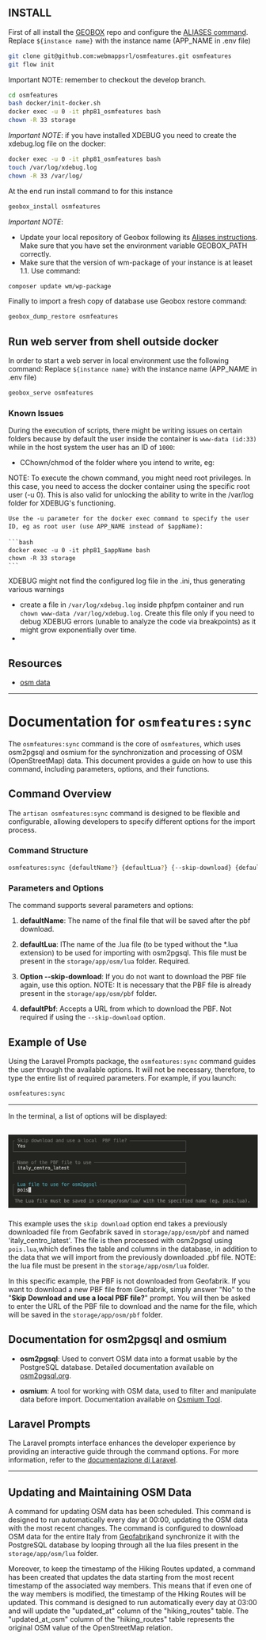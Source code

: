 ## INSTALL

First of all install the [GEOBOX](https://github.com/webmappsrl/geobox) repo and configure the [ALIASES command](https://github.com/webmappsrl/geobox#aliases-and-global-shell-variable).
Replace `${instance name}` with the instance name (APP_NAME in .env file)

```sh
git clone git@github.com:webmappsrl/osmfeatures.git osmfeatures
git flow init
```

Important NOTE: remember to checkout the develop branch.

```sh
cd osmfeatures
bash docker/init-docker.sh
docker exec -u 0 -it php81_osmfeatures bash
chown -R 33 storage
```

_Important NOTE_: if you have installed XDEBUG you need to create the xdebug.log file on the docker:

```bash
docker exec -u 0 -it php81_osmfeatures bash
touch /var/log/xdebug.log
chown -R 33 /var/log/
```

At the end run install command to for this instance

```bash
geobox_install osmfeatures
```

_Important NOTE_:

-   Update your local repository of Geobox following its [Aliases instructions](https://github.com/webmappsrl/geobox#aliases-and-global-shell-variable). Make sure that you have set the environment variable GEOBOX_PATH correctly.
-   Make sure that the version of wm-package of your instance is at leaset 1.1. Use command:

```bash
composer update wm/wp-package
```

Finally to import a fresh copy of database use Geobox restore command:

```bash
geobox_dump_restore osmfeatures
```

## Run web server from shell outside docker

In order to start a web server in local environment use the following command:
Replace `${instance name}` with the instance name (APP_NAME in .env file)

```sh
geobox_serve osmfeatures
```

### Known Issues

During the execution of scripts, there might be writing issues on certain folders because by default the user inside the container is `www-data (id:33)` while in the host system the user has an ID of `1000`:

-   CChown/chmod of the folder where you intend to write, eg:

NOTE: To execute the chown command, you might need root privileges. In this case, you need to access the docker container using the specific root user (-u 0). This is also valid for unlocking the ability to write in the /var/log folder for XDEBUG's functioning.

    Use the -u parameter for the docker exec command to specify the user ID, eg as root user (use APP_NAME instead of $appName):

    ```bash
    docker exec -u 0 -it php81_$appName bash
    chown -R 33 storage
    ```

XDEBUG might not find the configured log file in the .ini, thus generating various warnings

-   create a file in `/var/log/xdebug.log` inside phpfpm container and run `chown www-data /var/log/xdebug.log`. Create this file only if you need to debug XDEBUG errors (unable to analyze the code via breakpoints) as it might grow exponentially over time.
-

## Resources

-   [osm data](https://webmappsrl.gitbook.io/osmdata-2.0/)

---

# Documentation for `osmfeatures:sync`

The `osmfeatures:sync` command is the core of `osmfeatures`, which uses osm2pgsql and osmium for the synchronization and processing of OSM (OpenStreetMap) data. This document provides a guide on how to use this command, including parameters, options, and their functions.

## Command Overview

The `artisan osmfeatures:sync` command is designed to be flexible and configurable, allowing developers to specify different options for the import process.

### Command Structure

```bash
osmfeatures:sync {defaultName?} {defaultLua?} {--skip-download} {defaultPbf?}
```

### Parameters and Options

The command supports several parameters and options:

1. **defaultName**: The name of the final file that will be saved after the pbf download.

2. **defaultLua**: IThe name of the .lua file (to be typed without the \*.lua extension) to be used for importing with osm2pgsql. This file must be present in the `storage/app/osm/lua` folder. Required.

3. **Option --skip-download**: If you do not want to download the PBF file again, use this option. NOTE: It is necessary that the PBF file is already present in the `storage/app/osm/pbf` folder.

4. **defaultPbf**: Accepts a URL from which to download the PBF. Not required if using the `--skip-download` option.

## Example of Use

Using the Laravel Prompts package, the `osmfeatures:sync` command guides the user through the available options. It will not be necessary, therefore, to type the entire list of required parameters. For example, if you launch:

```bash
osmfeatures:sync
```

---

In the terminal, a list of options will be displayed:

## ![Esempio di Utilizzo](public/images/readmee.png)

This example uses the `skip download` option end takes a previously downloaded file from Geofabrik saved in `storage/app/osm/pbf` and named 'italy_centro_latest'. The file is then processed with osm2pgsql using `pois.lua`,which defines the table and columns in the database, in addition to the data that we will import from the previously downloaded .pbf file. NOTE: the lua file must be present in the `storage/app/osm/lua` folder.

In this specific example, the PBF is not downloaded from Geofabrik. If you want to download a new PBF file from Geofabrik, simply answer "No" to the "**Skip Download and use a local PBF file?**" prompt. You will then be asked to enter the URL of the PBF file to download and the name for the file, which will be saved in the `storage/app/osm/pbf` folder.

## Documentation for osm2pgsql and osmium

-   **osm2pgsql**: Used to convert OSM data into a format usable by the PostgreSQL database. Detailed documentation available on [osm2pgsql.org](https://osm2pgsql.org/doc/manual.html).

-   **osmium**: A tool for working with OSM data, used to filter and manipulate data before import. Documentation available on [Osmium Tool](https://osmcode.org/osmium-tool/manual.html).

## Laravel Prompts

The Laravel prompts interface enhances the developer experience by providing an interactive guide through the command options. For more information, refer to the [documentazione di Laravel](https://laravel.com/docs/10.x/prompts#main-content).

---

## Updating and Maintaining OSM Data

A command for updating OSM data has been scheduled. This command is designed to run automatically every day at 00:00, updating the OSM data with the most recent changes. The command is configured to download OSM data for the entire Italy from [Geofabrik](https://download.geofabrik.de/europe/italy.html)and synchronize it with the PostgreSQL database by looping through all the lua files present in the `storage/app/osm/lua` folder.

Moreover, to keep the timestamp of the Hiking Routes updated, a command has been created that updates the data starting from the most recent timestamp of the associated way members. This means that if even one of the way members is modified, the timestamp of the Hiking Routes will be updated. This command is designed to run automatically every day at 03:00 and will update the "updated_at" column of the "hiking_routes" table. The "updated_at_osm" column of the "hiking_routes" table represents the original OSM value of the OpenStreetMap relation.
